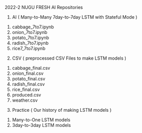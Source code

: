 2022-2 NUGU FRESH AI Repositories

1. AI ( Many-to-Many 7day-to-7day LSTM with Stateful Mode )

1) cabbage_7to7.ipynb
2) onion_7to7.ipynb
3) potato_7to7.ipynb
4) radish_7to7.ipynb
5) rice7_7to7.ipynb

2. CSV ( preprocessed CSV Files to make LSTM models )

1) cabbage_final.csv
2) onion_final.csv
3) potato_final.csv
4) radish_final.csv
5) rice_final.csv
6) produced.csv
7) weather.csv

3. Practice ( Our history of making LSTM models )

1) Many-to-One LSTM models
2) 3day-to-3day LSTM models
